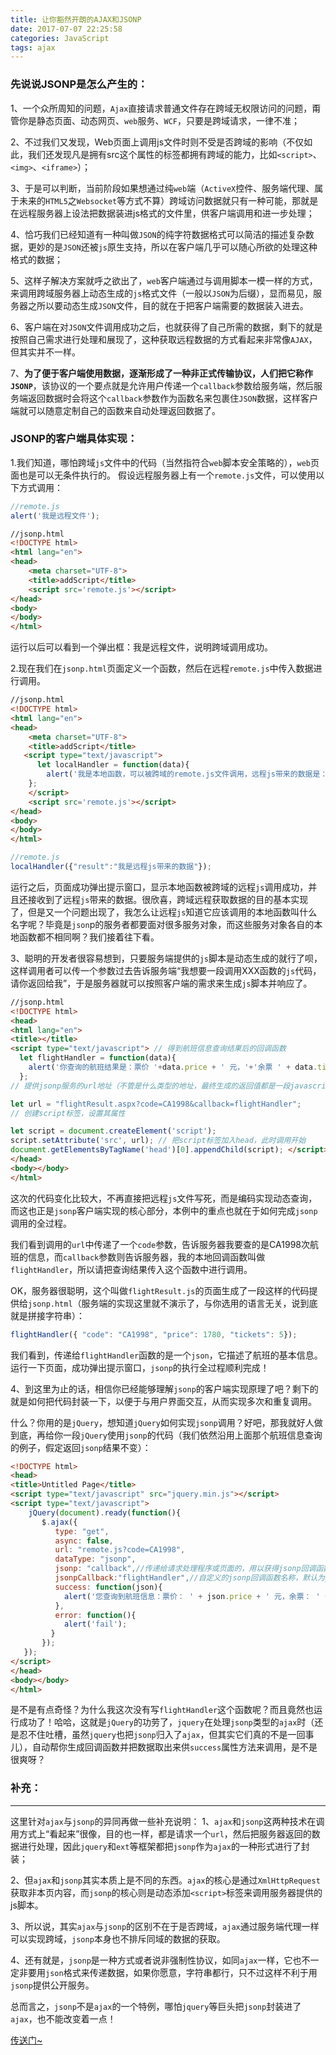 ```yaml
---
title: 让你豁然开朗的AJAX和JSONP
date: 2017-07-07 22:25:58
categories: JavaScript
tags: ajax
---
```

### 先说说JSONP是怎么产生的：
1、一个众所周知的问题，`Ajax`直接请求普通文件存在跨域无权限访问的问题，甭管你是静态页面、动态网页、`web`服务、`WCF`，只要是跨域请求，一律不准；

2、不过我们又发现，Web页面上调用js文件时则不受是否跨域的影响（不仅如此，我们还发现凡是拥有src这个属性的标签都拥有跨域的能力，比如`<script>`、`<img>`、`<iframe>`）；

<!--more-->

3、于是可以判断，当前阶段如果想通过纯`web`端（`ActiveX`控件、服务端代理、属于未来的`HTML5`之`Websocket`等方式不算）跨域访问数据就只有一种可能，那就是在远程服务器上设法把数据装进js格式的文件里，供客户端调用和进一步处理；

4、恰巧我们已经知道有一种叫做`JSON`的纯字符数据格式可以简洁的描述复杂数据，更妙的是`JSON`还被`js`原生支持，所以在客户端几乎可以随心所欲的处理这种格式的数据；

5、这样子解决方案就呼之欲出了，`web`客户端通过与调用脚本一模一样的方式，来调用跨域服务器上动态生成的`js`格式文件（一般以`JSON`为后缀），显而易见，服务器之所以要动态生成`JSON`文件，目的就在于把客户端需要的数据装入进去。

6、客户端在对`JSON`文件调用成功之后，也就获得了自己所需的数据，剩下的就是按照自己需求进行处理和展现了，这种获取远程数据的方式看起来非常像`AJAX`，但其实并不一样。

7、**为了便于客户端使用数据，逐渐形成了一种非正式传输协议，人们把它称作`JSONP`**，该协议的一个要点就是允许用户传递一个`callback`参数给服务端，然后服务端返回数据时会将这个`callback`参数作为函数名来包裹住`JSON`数据，这样客户端就可以随意定制自己的函数来自动处理返回数据了。

### JSONP的客户端具体实现：
1.我们知道，哪怕跨域`js`文件中的代码（当然指符合`web`脚本安全策略的），`web`页面也是可以无条件执行的。
假设远程服务器上有一个`remote.js`文件，可以使用以下方式调用：
```js
//remote.js
alert('我是远程文件');
```
```html
//jsonp.html
<!DOCTYPE html>
<html lang="en">
<head>
    <meta charset="UTF-8">
    <title>addScript</title>
    <script src='remote.js'></script>
</head>
<body>
</body>
</html>
```
运行以后可以看到一个弹出框：我是远程文件，说明跨域调用成功。

2.现在我们在`jsonp.html`页面定义一个函数，然后在远程`remote.js`中传入数据进行调用。
```html
//jsonp.html
<!DOCTYPE html>
<html lang="en">
<head>
    <meta charset="UTF-8">
    <title>addScript</title>
   <script type="text/javascript">
      let localHandler = function(data){
        alert('我是本地函数，可以被跨域的remote.js文件调用，远程js带来的数据是：' + data.result);
    };
    </script>
    <script src='remote.js'></script>
</head>
<body>
</body>
</html>
```
```js
//remote.js
localHandler({"result":"我是远程js带来的数据"});
```
运行之后，页面成功弹出提示窗口，显示本地函数被跨域的远程`js`调用成功，并且还接收到了远程`js`带来的数据。很欣喜，跨域远程获取数据的目的基本实现了，但是又一个问题出现了，我怎么让远程`js`知道它应该调用的本地函数叫什么名字呢？毕竟是`json`p的服务者都要面对很多服务对象，而这些服务对象各自的本地函数都不相同啊？我们接着往下看。

3、聪明的开发者很容易想到，只要服务端提供的`js`脚本是动态生成的就行了呗，这样调用者可以传一个参数过去告诉服务端“我想要一段调用XXX函数的`js`代码，请你返回给我”，于是服务器就可以按照客户端的需求来生成`js`脚本并响应了。
```html
//jsonp.html
<!DOCTYPE html>
<head> 
<html lang="en">
<title></title>
<script type="text/javascript"> // 得到航班信息查询结果后的回调函数 
  let flightHandler = function(data){ 
    alert('你查询的航班结果是：票价 '+data.price + ' 元，'+'余票 ' + data.tickets + ' 张。'); 
  }; 
// 提供jsonp服务的url地址（不管是什么类型的地址，最终生成的返回值都是一段javascript代码） 

let url = "flightResult.aspx?code=CA1998&callback=flightHandler"; 
// 创建script标签，设置其属性 

let script = document.createElement('script'); 
script.setAttribute('src', url); // 把script标签加入head，此时调用开始 
document.getElementsByTagName('head')[0].appendChild(script); </script>
</head>
<body></body>
</html>
```
这次的代码变化比较大，不再直接把远程`js`文件写死，而是编码实现动态查询，而这也正是`jsonp`客户端实现的核心部分，本例中的重点也就在于如何完成`jsonp`调用的全过程。

我们看到调用的`url`中传递了一个`code`参数，告诉服务器我要查的是CA1998次航班的信息，而`callback`参数则告诉服务器，我的本地回调函数叫做`flightHandler`，所以请把查询结果传入这个函数中进行调用。

OK，服务器很聪明，这个叫做`flightResult.js`的页面生成了一段这样的代码提供给`jsonp.html`（服务端的实现这里就不演示了，与你选用的语言无关，说到底就是拼接字符串）：
```js
flightHandler({ "code": "CA1998", "price": 1780, "tickets": 5});
```
我们看到，传递给`flightHandler`函数的是一个`json`，它描述了航班的基本信息。运行一下页面，成功弹出提示窗口，`jsonp`的执行全过程顺利完成！

4、到这里为止的话，相信你已经能够理解`jsonp`的客户端实现原理了吧？剩下的就是如何把代码封装一下，以便于与用户界面交互，从而实现多次和重复调用。

什么？你用的是`jQuery`，想知道`jQuery`如何实现`jsonp`调用？好吧，那我就好人做到底，再给你一段`jQuery`使用`jsonp`的代码（我们依然沿用上面那个航班信息查询的例子，假定返回`jsonp`结果不变）：
```html
<!DOCTYPE html> 
<head> 
<title>Untitled Page</title> 
<script type="text/javascript" src="jquery.min.js"></script> 
<script type="text/javascript"> 
    jQuery(document).ready(function(){
       $.ajax({
          type: "get",
          async: false, 
          url: "remote.js?code=CA1998", 
          dataType: "jsonp", 
          jsonp: "callback",//传递给请求处理程序或页面的，用以获得jsonp回调函数名的参数名(一般默认为:callback)     
          jsonpCallback:"flightHandler",//自定义的jsonp回调函数名称，默认为jQuery自动生成的随机函数名，也可以写"?"，jQuery会自动为你处理数据 
          success: function(json){ 
            alert('您查询到航班信息：票价： ' + json.price + ' 元，余票： ' + json.tickets + ' 张。'); 
          }, 
          error: function(){
            alert('fail'); 
         } 
       }); 
   }); 
</script> 
</head> 
<body></body> 
</html>
```
是不是有点奇怪？为什么我这次没有写`flightHandler`这个函数呢？而且竟然也运行成功了！哈哈，这就是`jQuery`的功劳了，`jquery`在处理`jsonp`类型的`ajax`时（还是忍不住吐槽，虽然`jquery`也把`jsonp`归入了`ajax`，但其实它们真的不是一回事儿），自动帮你生成回调函数并把数据取出来供`success`属性方法来调用，是不是很爽呀？
### 补充：
***********
这里针对`ajax`与`jsonp`的异同再做一些补充说明：
1、`ajax`和`jsonp`这两种技术在调用方式上“看起来”很像，目的也一样，都是请求一个`url`，然后把服务器返回的数据进行处理，因此`jquery`和`ext`等框架都把`jsonp`作为`ajax`的一种形式进行了封装；

2、但`ajax`和`jsonp`其实本质上是不同的东西。`ajax`的核心是通过`XmlHttpRequest`获取非本页内容，而`jsonp`的核心则是动态添加`<script>`标签来调用服务器提供的js脚本。

3、所以说，其实`ajax`与`jsonp`的区别不在于是否跨域，`ajax`通过服务端代理一样可以实现跨域，`jsonp`本身也不排斥同域的数据的获取。

4、还有就是，`jsonp`是一种方式或者说非强制性协议，如同`ajax`一样，它也不一定非要用`json`格式来传递数据，如果你愿意，字符串都行，只不过这样不利于用`jsonp`提供公开服务。

总而言之，`jsonp`不是`ajax`的一个特例，哪怕`jquery`等巨头把`jsonp`封装进了`ajax`，也不能改变着一点！

[传送门~](http://www.jianshu.com/p/3e6b316cc9a2)
